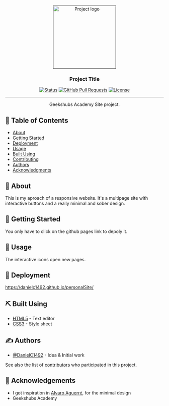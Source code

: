 <p align="center">
  <a href="" rel="noopener">
 <img width=200px height=200px src="https://i.imgur.com/6wj0hh6.jpg" alt="Project logo"></a>
</p>

<h3 align="center">Project Title</h3>

<div align="center">

[![Status](https://img.shields.io/badge/status-active-success.svg)]()
[![GitHub Pull Requests](https://img.shields.io/github/issues-pr/kylelobo/The-Documentation-Compendium.svg)](https://github.com/DanielC1492/personalSite/pulls)
[![License](https://img.shields.io/badge/license-MIT-blue.svg)](/LICENSE)

</div>

---

<p align="center"> Geekshubs Academy Site project.
    <br> 
</p>

## 📝 Table of Contents

- [About](#about)
- [Getting Started](#getting_started)
- [Deployment](#deployment)
- [Usage](#usage)
- [Built Using](#built_using)
- [Contributing](../CONTRIBUTING.md)
- [Authors](#authors)
- [Acknowledgments](#acknowledgement)

## 🧐 About <a name = "about"></a>

This is my aproach of a responsive website. It's a multipage site with interactive buttons and a really minimal and sober design.

## 🏁 Getting Started <a name = "getting_started"></a>

You only have to click on the github pages link to depoly it.


## 🎈 Usage <a name="usage"></a>

The interactive icons open new pages.

## 🚀 Deployment <a name = "deployment"></a>

https://danielc1492.github.io/personalSite/

## ⛏️ Built Using <a name = "built_using"></a>

- [HTML5](https://www.mongodb.com/) - Text editor
- [CSS3](https://expressjs.com/) - Style sheet

## ✍️ Authors <a name = "authors"></a>

- [@DanielC1492](https://github.com/kylelobo) - Idea & Initial work

See also the list of [contributors](https://github.com/Roo-Git/WebPersonals) who participated in this project.

## 🎉 Acknowledgements <a name = "acknowledgement"></a>

- I got inspiration in [Alvaro Aguerré](https://github.com/Alvaro-78), for the minimal design
- Geekshubs Academy
